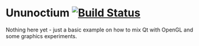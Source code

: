Ununoctium [![Build Status](https://travis-ci.org/zwostein/Ununoctium.png)](https://travis-ci.org/zwostein/Ununoctium)
==========

Nothing here yet - just a basic example on how to mix Qt with OpenGL and some graphics experiments.
